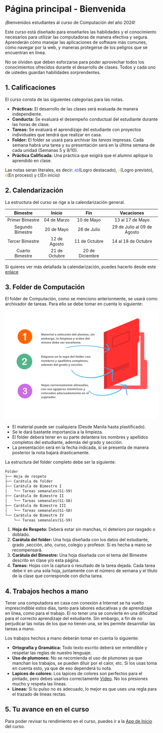 # Página principal - Bienvenida

¡Bienvenidos estudiantes al curso de Computación del año 2024!

Este curso está diseñado para enseñarles las habilidades y el conocimiento necesarios para utilizar las computadoras de manera efectiva y segura. Aprenderán cómo manejar las aplicaciones de software más comunes, cómo navegar por la web, y maneras protegerse de los peligros que se encuentran en línea.

No se olviden que deben esforzarse para poder aprovechar todos los conocimientos ofrecidos durante el desarrollo de clases. Todos y cada uno de ustedes guardan habilidades sorprendentes.

## 1. Calificaciones

El curso consta de las siguientes categorias para las notas.

- **Prácticas:** El desarrollo de las clases será evaluada de manera independiente.
- **Conducta:** Se evaluará el desempeño conductual del estudiante durante las horas de clase.
- **Tareas:** Se evaluará el aprendizaje del estudiante con proyectos individuales que tendrá que realizar en casa.
- **Folder:** El folder se usará para archivar *las tareas* impresas. Cada semana habrá una tarea y su presentación será en la última semana de cada unidad (Semanas 5 y 9/10).
- **Práctica Calificada:** Una práctica que exigirá que el alumno aplique lo aprendido en clase.

Las notas seran literales, es decir: <code style="color:#4f51ee">AD</code>(Logro destacado), <code style="color:GreenYellow">A</code>(Logro previsto), <code style="color:orange">B</code>(En proceso) y <code style="color:black">C</code>(En inicio)

## 2. Calendarización

La estructura del curso se rige a la calendarización general.

|   **Bimestre**   |   **Inicio**  |     **Fin**     |        **Vacaciones**        |
|:----------------:|:-------------:|:---------------:|:----------------------------:|
| Primer Bimestre  | 04 de Marzo   | 10 de Mayo      | 13 al 17 de Mayo             |
| Segundo Bimestre | 20 de Mayo    | 26 de Julio     | 29 de Julio al 09 de Agosto  |
| Tercer Bimestre  | 12 de Agosto  | 11 de Octubre   | 14 al 18 de Octubre          |
| Cuarto Bimestre  | 21 de Octubre | 20 de Diciembre |                              |

Si quieres ver más detallada la calendarización, puedes hacerlo desde este [enlace](https://docs.google.com/spreadsheets/d/e/2PACX-1vQUeMofKJXcNg6xZV_PYlnyIEoM9xmn0y4KA5dlgMDrk3quW5HIBV26MGMRSKOuoISH7YDHgulLgEqu/pubhtml?gid=0&single=true)


## 3. Folder de Computación

El folder de Computación, como se menciono anteriormente, se usará como archivador de tareas. Para ello se debe tomar en cuenta lo siguiente:

![Folder de computación](folder_general_zipped2.png)

- El material puede ser cualquiera (Desde Manila hasta plastificado).
- Se le dará bastante importancia a la limpieza.
- El folder deberá tener en su parte delantera los nombres y apellidos completos del estudiante, además del grado y sección.
- La presentación será en la fecha indicada, si se presenta de manera posterior la nota bajará drasticamente.

La estructura del folder completo debe ser la siguiente:


```
Folder
├── Hoja de respeto
├── Carátula de folder
├── Carátula de Bimestre I
│   └── Tareas semanales(S1-S9)
├── Carátula de Bimestre II
│   └── Tareas semanales(S1-S8)
├── Carátula de Bimestre III
│   └── Tareas semanales(S1-S8)
└── Carátula de Bimestre IV
    └── Tareas semanales(S1-S9)
```

1. **Hoja de Respeto:** Deberá estar sin manchas, ni deterioro por rasgado o doblado.
2. **Carátula del folder:** Una hoja diseñada con los datos del estudiante, grado ,sección, año, curso, colegio y profesor. Si es hecha a mano se recompensará.
3. **Carátula del Bimestre:** Una hoja diseñada con el tema del Bimestre descrito en clase y/o esta página.
4. **Tareas:** Hojas con la captura o resultado de la tarea dejada. Cada tarea debe ir en una sola hoja, juntamente con el número de semana y el título de la clase que corresponde con dicha tarea.

## 4. Trabajos hechos a mano

Tener una computadora en casa con conexión a Internet se ha vuelto imprescindible estos días, tanto para labores educativas y de aprendizaje en línea, como para el trabajo. El no tener una se convierte en una dificultad para el correcto aprendizaje del estudiante. Sin embargo, a fin de no perjudicar las notas de los que no tienen una, se les permite desarrollar las tareas a mano.

Los trabajos hechos a mano deberán tomar en cuenta lo siguiente:

- **Ortografía y Gramática:** Todo texto escrito deberá ser entendible y respetar las reglas de nuestro lenguaje.
- **Uso de plumones:** No se recomienda el uso de plumones ya que manchan los trabajos, se pueden diluir por el calor, etc. Si los usas toma en cuenta esto, ya que de eso dependerá tu nota.
- **Lapices de colores:** Los lapices de colores son perfectos para el pintado, pero debes usarlos correctamente [Video](https://www.youtube.com/watch?v=UMNwTIs8FJw). No los presiones mucho y respeta las líneas.
- **Líneas:** Si tu pulso no es adecuado, lo mejor es que uses una regla para el trazado de líneas rectas.

## 5. Tu avance en en el curso

Para poder revisar tu rendimiento en el curso, puedes ir a la [App de Inicio]() del curso.